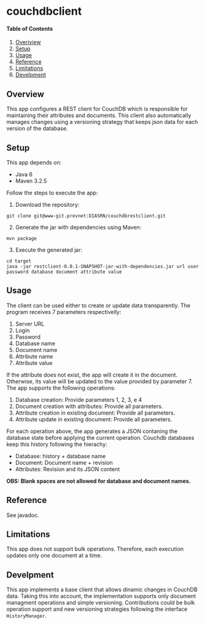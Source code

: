 # couchdbclient

#### Table of Contents

1. [Overiview](#overview)
2. [Setup](#setup)
3. [Usage](#usage)
4. [Reference](#reference)
5. [Limitations](#limitations)
6. [Develpment](#development)

## Overview
This app configures a REST client for CouchDB which is responsible for
maintaining their attributes and documents. This client also automatically manages changes using a versioning strategy that keeps json data for each
version of the database.

## Setup
This app depends on:

- Java 6
- Maven 3.2.5

Follow the steps to execute the app:

1. Download the repository:
```
git clone git@www-git.prevnet:DIASRN/couchdbrestclient.git
```
2. Generate the jar with dependencies using Maven:
```
mvn package
```
3. Execute the generated jar:
```
cd target
java -jar restclient-0.0.1-SNAPSHOT-jar-with-dependencies.jar url user password database document attribute value
```

## Usage
The client can be used either to create or update data transparently. The program
receives 7 parameters respectivelly:

1. Server URL
2. Login
3. Password
4. Database name
5. Document name
6. Attribute name
7. Attribute value

If the attribute does not exist, the app will create it in the document.
Otherwise, its value will be updated to the value provided by parameter 7.
The app supports the following operations:

1. Database creation: Provide parameters 1, 2, 3, e 4
2. Document creation with attributes: Provide all parameters.
3. Attribute creation in existing document: Provide all parameters.
4. Attribute update in existing document: Provide all parameters.

For each operation above, the app generates a JSON contaning the database state
before applying the current operation. Couchdb databases keep this history
following the hierachy:

- Database: history + database name
- Document: Document name + revision
- Attributes: Revision and its JSON content

**OBS: Blank spaces are not allowed for database and document names.**

## Reference
See javadoc.

## Limitations
This app does not support bulk operations. Therefore, each execution updates
only one document at a time.

## Develpment
This app implements a base client that allows dinamic changes in CouchDB data.
Taking this into account, the implementation supports only document managment
operations and simple versioning. Contributions could be bulk
operation support and new versioning strategies following the interface `HistoryManager`.

